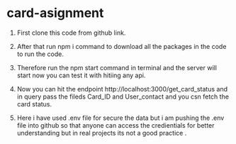 # card-asignment



1. First clone this code from github link.

2. After that run npm i command to download all the packages in the code to run the code.

3. Therefore run the npm start command in terminal and the server will start now you can test it with hitiing any api.

4. Now you can hit the endpoint http://localhost:3000/get_card_status and in query pass the fileds Card_ID and User_contact and you csn fetch the card status.

5. Here i have used .env file for secure the data but i am pushing the .env file into github so that anyone can access the credientials for better understanding but in real projects its not a good practice .